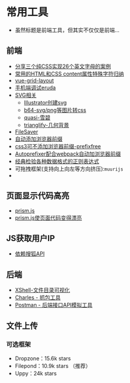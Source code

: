 # 常用工具
- 虽然标题是前端工具，但其实不仅仅是前端...  

## 前端
- [分享三个纯CSS实现26个英文字母的案例](https://www.zhangxinxu.com/wordpress/2019/01/pure-css-26-letters/?foxhandler=RssReadRenderProcessHandler)
- [常用的HTML和CSS content属性特殊字符归纳](https://blog.csdn.net/zx562602419/article/details/81020342)
- [vue-grid-layout](https://github.com/jbaysolutions/vue-grid-layout)
- [手机端调试eruda](https://github.com/liriliri/eruda/blob/master/doc/README_CN.md)
- [SVG相关](https://www.sohu.com/a/127807686_424243)
  * [Illustrator创建svg]()
  * [b64-svg/png等图片转css](https://github.com/hapijs/b64)
  * [quasi-雪碧](https://github.com/darobin/quasi)
  * [trianglify-几何背景](https://github.com/qrohlf/trianglify)
- [FileSaver](https://www.bootcdn.cn/FileSaver.js/)
- [自动添加浏览器前缀](https://github.com/postcss/autoprefixer)
- [css3可不添加浏览器前缀-prefixfree](http://leaverou.github.io/prefixfree/)
- [Autoprefixer配合webpack自动加浏览器前缀](https://www.baidu.com/s?ie=utf8&oe=utf8&wd=Autoprefixer&tn=98010089_dg&ch=3)
- [经典检验各种数据格式的正则表达式](https://www.cnblogs.com/zhuangfei/p/8205023.html)
- 可拖拽框架(支持向上向左等方向挤压):`muurijs`
- 
## 页面显示代码高亮
- [prism.js](https://prismjs.com/download.html#themes=prism-okaidia&languages=markup+css+clike+javascript)
- [prism.js使页面代码变得漂亮](https://www.cnblogs.com/gx018/p/8134426.html)

## JS获取用户IP
- [依赖搜狐API](https://www.cnblogs.com/youcong/p/10575277.html)

## 后端
- [XShell-文件目录可视化]()
- [Charles - 抓包工具]()
- [Postman - 后端接口API模拟工具]()

## 文件上传
### 可选框架
- Dropzone：15.6k stars
- Filepond：10.9k stars （推荐）
- Uppy：24k stars
  